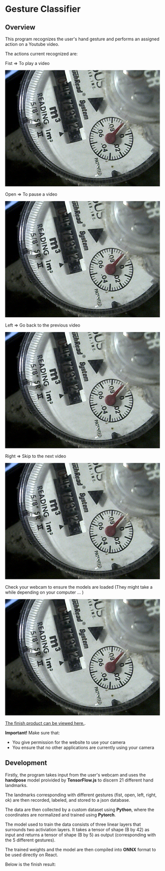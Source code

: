 Gesture Classifier
==================
## Overview

This program recognizes the user's hand gesture and performs an assigned action on a Youtube video.

The actions current recognized are:

Fist => To play a video

![Inital Img of water meter](https://github.com/Tom2096/Water-Meter-Monitor/blob/main/Imgs/image.png)

Open => To pause a video

![Inital Img of water meter](https://github.com/Tom2096/Water-Meter-Monitor/blob/main/Imgs/image.png)

Left => Go back to the previous video

![Inital Img of water meter](https://github.com/Tom2096/Water-Meter-Monitor/blob/main/Imgs/image.png)

Right => Skip to the next video

![Inital Img of water meter](https://github.com/Tom2096/Water-Meter-Monitor/blob/main/Imgs/image.png)

Check your webcam to ensure the models are loaded (They might take a while depending on your computer ... )

![Inital Img of water meter](https://github.com/Tom2096/Water-Meter-Monitor/blob/main/Imgs/image.png)

[The finish product can be viewed here.](https://tom2096.github.io/Gestures-YT-React-App/).

**Important!**
Make sure that:
- You give permission for the website to use your camera
- You ensure that no other applications are currently using your camera

## Development

Firstly, the program takes input from the user's webcam and uses the **handpose** model proivided by **TensorFlow.js** to discern 21 different hand landmarks.

The landmarks corresponding with different gestures (fist, open, left, right, ok) are then recorded, labeled, and stored to a json database.

The data are then collected by a custom dataset using **Python**, where the coordinates are normalized and trained using **Pytorch**. 

The model used to train the data consists of three linear layers that surrounds two activiation layers. It takes a tensor of shape (B by 42) as input and returns a tensor of shape (B by 5) as output (corresponding with the 5 different gestures).

The trained weights and the model are then compiled into **ONNX** format to be used directly on React.

Below is the finish result:


